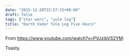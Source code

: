```yaml
---
date: "2015-12-20T22:57:15+00:00"
draft: false
tags: ["star wars", "yule log"]
title: "Darth Vader Yule Log Five Hours"
---
```

From https://www.youtube.com/watch?v=PVJzibVS2YM:

Toasty.
